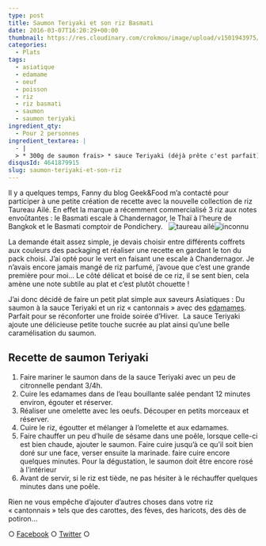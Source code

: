```yaml
---
type: post
title: Saumon Teriyaki et son riz Basmati
date: 2016-03-07T16:20:29+00:00
thumbnail: https://res.cloudinary.com/crokmou/image/upload/v1501943975/saumon-teriyaki-riz-crokmou-blog-culinaire.jpg
categories: 
  - Plats
tags: 
  - asiatique
  - edamame
  - oeuf
  - poisson
  - riz
  - riz basmati
  - saumon
  - saumon teriyaki
ingredient_qty: 
  - Pour 2 personnes
ingredient_textarea: |
  - |
  > * 300g de saumon frais> * sauce Teriyaki (déjà prête c'est parfait)> * citronelle> * 150g de riz basmati> * 2 oeufs> * 100g d'edamame
disqusId: 4641879915
slug: saumon-teriyaki-et-son-riz
---
```


Il y a quelques temps, Fanny du blog Geek&Food m’a contacté pour participer à une petite création de recette avec la nouvelle collection de riz Taureau Ailé. En effet la marque a récemment commercialisé 3 riz aux notes envoûtantes : le Basmati escale à Chandernagor, le Thaï à l’heure de Bangkok et le Basmati comptoir de Pondichery.   ![taureau ailé](http://www.crokmou.com/wp-content/uploads/2016/03/taureau-ail--.jpg)![inconnu](http://www.crokmou.com/wp-content/uploads/2016/03/inconnu-1.png)  

La demande était assez simple, je devais choisir entre différents coffrets aux couleurs des packaging et réaliser une recette en gardant le ton du pack choisi. J’ai opté pour le vert en faisant une escale à Chandernagor. Je n’avais encore jamais mangé de riz parfumé, j’avoue que c’est une grande première pour moi… Le côté délicat et boisé de ce riz, il se sent bien, cela amène une note subtile au plat et c’est plutôt chouette !

J’ai donc décidé de faire un petit plat simple aux saveurs Asiatiques : Du saumon à la sauce Teriyaki et un riz « cantonnais » avec des [edamames](http://www.crokmou.com/2013/01/edamame-feve-de-soya). Parfait pour se réconforter une froide soirée d’Hiver.  La sauce Teriyaki ajoute une délicieuse petite touche sucrée au plat ainsi qu’une belle caramélisation du saumon.

## **Recette de saumon Teriyaki**

1.  Faire mariner le saumon dans de la sauce Teriyaki avec un peu de citronnelle pendant 3/4h.
2.  Cuire les edamames dans de l’eau bouillante salée pendant 12 minutes environ, égouter et réserver.
3.  Réaliser une omelette avec les oeufs. Découper en petits morceaux et réserver.
4.  Cuire le riz, égoutter et mélanger à l’omelette et aux edamames.
5.  Faire chauffer un peu d’huile de sésame dans une poêle, lorsque celle-ci est bien chaude, ajouter le saumon. Faire cuire jusqu’à ce qu’il soit bien doré sur une face, verser ensuite la marinade. faire cuire encore quelques minutes. Pour la dégustation, le saumon doit être encore rosé à l’intérieur
6.  Avant de servir, si le riz est tiède, ne pas hésiter à le réchauffer quelques minutes dans une poêle.

Rien ne vous empêche d’ajouter d’autres choses dans votre riz « cantonnais » tels que des carottes, des fèves, des haricots, des dès de potiron…

○ [Facebook](https://www.facebook.com/crokmou.blog) ○ [Twitter](https://twitter.com/Crokmou) ○